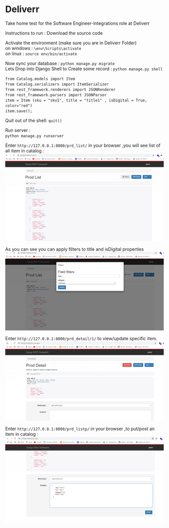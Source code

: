 # Deliverr

Take home test for the Software Engineer-Integrations role at Deliverr

Instructions to run :
Download the source code

Activate the environment (make sure you are in Deliverr Folder)  
 on windows : `\env\Scripts\activate`  
 on linux : `source env/bin/activate`

Now sync your database : `python manage.py migrate`  
Lets Drop into Django Shell to Create some record : `python manage.py shell`

`from Catalog.models import Item`  
`from Catalog.serializers import ItemSerializer`  
`from rest_framework.renderers import JSONRenderer`  
`from rest_framework.parsers import JSONParser`  
`item = Item (sku = "sku1", title = "title1" , isDigital = True, color="red")`  
`item.save();`

Quit out of the shell: `quit()`

Run server :  
`python manage.py runserver`

Enter `http://127.0.0.1:8000/prd_list/` in your browser ,you will see list of all item in catalog :  
![GET request to retrieve all items](GetItems.PNG?raw=true)

As you can see you can apply filters to title and isDigital properties  
![Filter Some Items](FilterItems.PNG?raw=true)

Enter `http://127.0.0.1:8000/prd_detail/1/` to view/update specific item.  
![View Item](ItemDetail.PNG?raw=true)

Enter `http://127.0.0.1:8000/prd_listp/` in your browser ,to put/post an item in catalog :  
![Post Item](ItemPost.PNG?raw=true)
